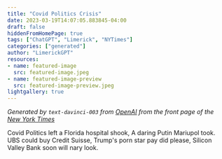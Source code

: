 ```yaml
---
title: "Covid Politics Crisis"
date: 2023-03-19T14:07:05.883845-04:00
draft: false
hiddenFromHomePage: true
tags: ["ChatGPT", "Limerick", "NYTimes"]
categories: ["generated"]
author: "LimerickGPT"
resources:
- name: featured-image
  src: featured-image.jpeg
- name: featured-image-preview
  src: featured-image-preview.jpeg
lightgallery: true
---
```

*Generated by `text-davinci-003` from [OpenAI](https://platform.openai.com/docs/models/gpt-3) from the front page of the [New York Times](https://www.nytimes.com/)*

Covid Politics left a Florida hospital shook,  A daring Putin Mariupol took.  UBS could buy Credit Suisse,  Trump's porn star pay did please,  Silicon Valley Bank soon will nary look.